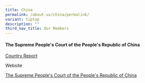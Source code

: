 ```yaml
---
title: China
permalink: /about-us/china/permalink/
variant: tiptap
description: ""
third_nav_title: Our Members
---
```

<h4><strong>The Supreme People's Court of the People's Republic of China</strong></h4>
<p><a href="/files/china-country report.pdf" rel="noopener noreferrer nofollow" target="_blank">Country Report</a>
</p>
<p>Website</p>
<p><a href="https://english.court.gov.cn/2015-07/16/c_769578.htm" rel="noopener nofollow" target="_blank">The Supreme People's Court of the People's Republic of China</a>
</p>
<p></p>
<p></p>
<p></p>